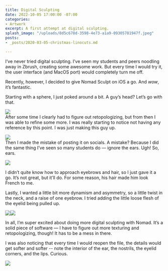 ```yaml
---
title: Digital Sculpting
date: 2022-10-05 17:00:00 -07:00
categories:
- Artwork
excerpt: A first attempt at digital sculpting.
splash_image: "/uploads/8d5c678d-3598-4e73-a1a9-09305781947f.jpeg"
posts:
- _posts/2020-03-05-christmas-linocuts.md

---
```


I’ve never tried digital sculpting. I’ve seen my students and peers noodling away in Zbrush, creating some awesome work. But every time I would try it, the user interface (and MacOS port) would completely turn me off.

Recently, however, I decided to give Nomad Sculpt on iOS a go. And _wow_, it’s fantastic.

Starting with a sphere, I just poked around a bit. A guy’s head? Let’s go with that.

![](/uploads/0d22cdd7-f57d-491e-b457-c9423b673dcb.jpeg)  
After some time I clearly had to figure out retopologizing, but from then I was able to refine some more. I was really starting to notice not having any reference by this point. I was just making this guy up.

![](/uploads/47bd28a0-eba7-4a8e-8f58-0bdb7cbebf17.jpeg)  
Then I made the mistake of posting it on socials. A mistake? Because I did the same thing I’ve seen so many students do — ignore the ears. Ugh! So, ears.

![](/uploads/9c3dbbff-3122-410c-8c95-1df047fa2d70.jpeg)

I didn’t quite know how to approach eyebrows and hair, so I just gave it a go. It’s not great, but it’ll do. For some reason, his hair made him look French to me.

Lastly, I wanted a little bit more dynamism and asymmetry, so a little twist in the neck, and a raise of one eyebrow. I tried adding the little loose flesh of the eyelid being pulled up.

![](/uploads/8d5c678d-3598-4e73-a1a9-09305781947f.jpeg)![](/uploads/9f0f410c-c0d6-4e6a-bb52-cfda044538d8.jpeg)

In all, I’m super excited about doing more digital sculpting with Nomad. It’s a solid piece of software — I have to figure out more texturing and retopologizing, though! It has to be a mess in there.

I was also noticing that every time I would reopen the file, the details would get softer and softer -- note the interior of the ear, the nostrils, the eyelid corners, and the lips. Curious.

![](/uploads/img_0073.GIF)